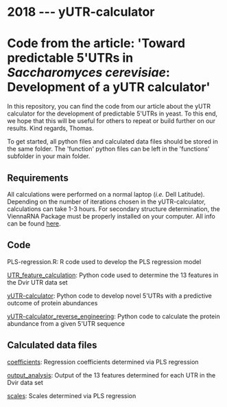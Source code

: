 # 2018 --- yUTR-calculator

# Code from the article: 'Toward predictable 5'UTRs in *Saccharomyces cerevisiae*: Development of a yUTR calculator'

In this repository, you can find the code from our article about the yUTR calculator for the development of predictable 5'UTRs in yeast.
To this end, we hope that this will be useful for others to repeat or build further on our results. 
Kind regards, Thomas.

To get started, all python files and calculated data files should be stored in the same folder. The 'function' python files can be left in the 'functions' subfolder in your main folder.

## Requirements

All calculations were performed on a normal laptop (*i.e.* Dell Latitude). Depending on the number of iterations chosen in the yUTR-calculator, calculations can take 1-3 hours. For secondary structure determination, the ViennaRNA Package must be properly installed on your computer. All info can be found [here](https://www.tbi.univie.ac.at/RNA/).

## Code

PLS-regression.R: R code used to develop the PLS regression model

[UTR_feature_calculation](Code/UTR_feature_calculation.py): Python code used to determine the 13 features in the Dvir UTR data set

[yUTR-calculator](Code/yUTR-calculator.py): Python code to develop novel 5'UTRs with a predictive outcome of protein abundances

[yUTR-calculator_reverse_engineering](yUTR-calculator_reverse_engineering.py): Python code to calculate the protein abundance from a given 5'UTR sequence

## Calculated data files

[coefficients](Calculated_data/coefficients.csv): Regression coefficients determined via PLS regression

[output_analysis](Calculated_data/output_analysis.csv): Output of the 13 features determined for each UTR in the Dvir data set

[scales](Calculated_data/scales.csv): Scales determined via PLS regression
